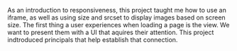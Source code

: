 As an introduction to responsiveness, this project taught me how to use an iframe, as well as using size and srcset to display 
images based on screen size. The first thing a user experiences when loading a page is the view. We want to present
them with a UI that aquires their attention. This project indtroduced principals that help establish that connection.
